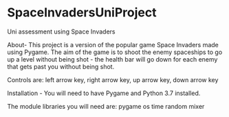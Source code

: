# SpaceInvadersUniProject
Uni assessment using Space Invaders

About- 
This project is a version of the popular game Space Invaders made using Pygame.
The aim of the game is to shoot the enemy spaceships to go up a level without being shot - the health bar will go down for each enemy that gets past you without being shot.  

Controls are:
left arrow key, right arrow key, up arrow key, down arrow key

Installation - 
You will need to have Pygame and Python 3.7 installed.

The module libraries you will need are:
pygame
os
time
random
mixer

